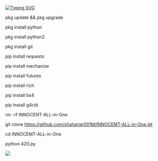 [![Typing SVG](https://readme-typing-svg.demolab.com?font=Fira+Code&pause=1000&color=611FF7&width=435&lines=Assalamu+Alaykum%F0%9F%8C%BA;INNOCENT+ALL+IN+ONE+Tools%F0%9F%92%9A;Follow+My+GitHub%F0%9F%A5%B0;Thank+You+Everyone%E2%9D%A4%EF%B8%8F)](https://git.io/typing-svg)

pkg update && pkg upgrade

pkg install python

pkg install python2

pkg install git

pip install requests

pip install mechanize

pip install futures

pip install rich

pip install bs4

pip install g4rzk

rm -rf INNOCENT-ALL-in-One

git clone https://github.com/shahariar001M/INNOCEMT-ALL-in-One.git

cd INNOCEMT-ALL-in-One

python 420.py 

<img src="https://b.top4top.io/p_2636zgh560.jpg">
